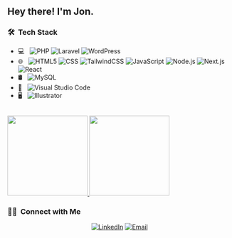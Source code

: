 <h2> Hey there! I'm Jon.</h2>

<h3> 🛠 &nbsp;Tech Stack</h3>

- 💻 &nbsp;
  ![PHP](https://img.shields.io/badge/-PHP-333333?style=flat&logo=php)
  ![Laravel](https://img.shields.io/badge/-Laravel-333333?style=flat&logo=laravel)
  ![WordPress](https://img.shields.io/badge/-WordPress-333333?style=flat&logo=wordpress&logoColor=21759b)
- 🌐 &nbsp;
  ![HTML5](https://img.shields.io/badge/-HTML5-333333?style=flat&logo=HTML5)
  ![CSS](https://img.shields.io/badge/-CSS-333333?style=flat&logo=CSS3&logoColor=1572B6)
  ![TailwindCSS](https://img.shields.io/badge/-Tailwindcss-333333?style=flat&logo=tailwindcss)
  ![JavaScript](https://img.shields.io/badge/-JavaScript-333333?style=flat&logo=javascript)
  ![Node.js](https://img.shields.io/badge/-Node.js-333333?style=flat&logo=node.js)
  ![Next.js](https://img.shields.io/badge/-NextJs-333333?style=flat&logo=Next.Js)
  ![React](https://img.shields.io/badge/-React-333333?style=flat&logo=react)
- 🛢 &nbsp;
  ![MySQL](https://img.shields.io/badge/-MySQL-333333?style=flat&logo=mysql)
- 🔧 &nbsp;
  ![Visual Studio Code](https://img.shields.io/badge/-Visual%20Studio%20Code-333333?style=flat&logo=visual-studio-code&logoColor=007ACC)
- 🖥 &nbsp;
  ![Illustrator](https://img.shields.io/badge/-Illustrator-333333?style=flat&logo=adobe-illustrator)

<br/>

<a href="https://github.com/AVS1508">
  <img height="180em" src="https://github-readme-stats.vercel.app/api?username=jonathanitz&theme=buefy&show_icons=true" />
  <img height="180em" src="https://github-readme-stats.vercel.app/api/top-langs/?username=jonathanitz&theme=buefy&layout=compact" />
</a>

<br/>

<h3> 🤝🏻 &nbsp;Connect with Me </h3>

<p align="center">
<a href="https://www.linkedin.com/in/jonathan-itzen/"><img alt="LinkedIn" src="https://img.shields.io/badge/LinkedIn-Jonathan%20Itzen-blue?style=flat-square&logo=linkedin"></a>
<a href="mailto:jonathanitzen95@gmail.com"><img alt="Email" src="https://img.shields.io/badge/Email-jonathanitzen95@gmail.com-red?style=flat-square&logo=gmail"></a>
</p>
